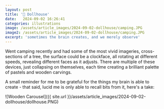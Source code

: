 ```yaml
---
layout: post
title: '🎨 Dollhouse'
date:   2024-09-02 16:26:41
categories: illustrations
image: /assets/article_images/2024-09-02-dollhouse/camping.JPG
image2: /assets/article_images/2024-09-02-dollhouse/camping.JPG
excerpt: 'sometimes the brain creates, and we merely observe'
---
```


Went camping recently and had some of the most vivid imageries, cross-sections of a tree, the surface could be a clockface, all rotating at different speeds, revealing different faces as it adjusts. There are multiple of these devices, just collapsing on themselves, each time creating a brilliant palette of pastels and wooden carvings.

A small reminder for me to be grateful for the things my brain is able to create - that said, lucid me is only able to recall bits from it, here's a take:

![Wooden Carousel]({{ site.url }}/assets/article_images/2024-09-02-dollhouse/dollhouse.PNG)
